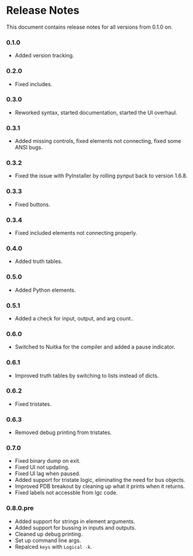 # Release Notes
This document contains release notes for all versions from 0.1.0 on.

### 0.1.0
* Added version tracking.

### 0.2.0
* Fixed includes.

### 0.3.0
* Reworked syntax, started documentation, started the UI overhaul.

### 0.3.1
* Added missing controls, fixed elements not connecting, fixed some ANSI bugs.

### 0.3.2
* Fixed the issue with PyInstaller by rolling pynput back to version 1.6.8.

### 0.3.3
* Fixed buttons.

### 0.3.4
* Fixed included elements not connecting properly.

### 0.4.0
* Added truth tables.

### 0.5.0
* Added Python elements.

### 0.5.1
* Added a check for input, output, and arg count..

### 0.6.0
* Switched to Nuitka for the compiler and added a pause indicator.

### 0.6.1
* Improved truth tables by switching to lists instead of dicts.

### 0.6.2
* Fixed tristates.

### 0.6.3
* Removed debug printing from tristates.

### 0.7.0
* Fixed binary dump on exit.
* Fixed UI not updating.
* Fixed UI lag when paused.
* Added support for tristate logic, eliminating the need for bus objects.
* Improved PDB breakout by cleaning up what it prints when it returns.
* Fixed labels not accessble from lgc code.

### 0.8.0.pre
* Added support for strings in element arguments.
* Added support for bussing in inputs and outputs.
* Cleaned up debug printing.
* Set up command line args.
* Repalced `keys` with `Logical -k`.